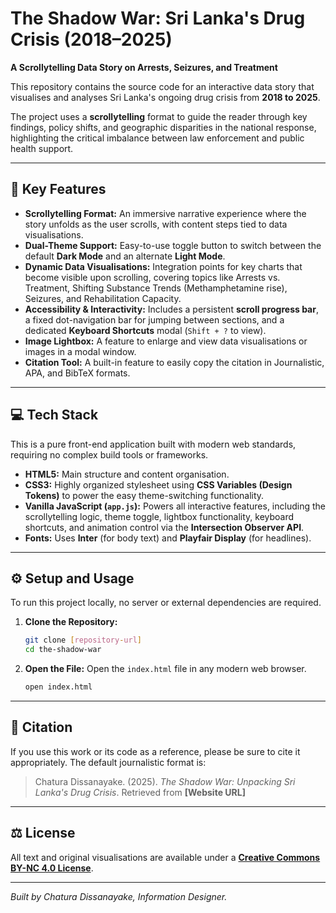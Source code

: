 # The Shadow War: Sri Lanka's Drug Crisis (2018–2025)

**A Scrollytelling Data Story on Arrests, Seizures, and Treatment**

This repository contains the source code for an interactive data story that visualises and analyses Sri Lanka's ongoing drug crisis from **2018 to 2025**.

The project uses a **scrollytelling** format to guide the reader through key findings, policy shifts, and geographic disparities in the national response, highlighting the critical imbalance between law enforcement and public health support.

---

## 🚀 Key Features

* **Scrollytelling Format:** An immersive narrative experience where the story unfolds as the user scrolls, with content steps tied to data visualisations.
* **Dual-Theme Support:** Easy-to-use toggle button to switch between the default **Dark Mode** and an alternate **Light Mode**.
* **Dynamic Data Visualisations:** Integration points for key charts that become visible upon scrolling, covering topics like Arrests vs. Treatment, Shifting Substance Trends (Methamphetamine rise), Seizures, and Rehabilitation Capacity.
* **Accessibility & Interactivity:** Includes a persistent **scroll progress bar**, a fixed dot-navigation bar for jumping between sections, and a dedicated **Keyboard Shortcuts** modal (`Shift + ?` to view).
* **Image Lightbox:** A feature to enlarge and view data visualisations or images in a modal window.
* **Citation Tool:** A built-in feature to easily copy the citation in Journalistic, APA, and BibTeX formats.

---

## 💻 Tech Stack

This is a pure front-end application built with modern web standards, requiring no complex build tools or frameworks.

* **HTML5:** Main structure and content organisation.
* **CSS3:** Highly organized stylesheet using **CSS Variables (Design Tokens)** to power the easy theme-switching functionality.
* **Vanilla JavaScript (`app.js`):** Powers all interactive features, including the scrollytelling logic, theme toggle, lightbox functionality, keyboard shortcuts, and animation control via the **Intersection Observer API**.
* **Fonts:** Uses **Inter** (for body text) and **Playfair Display** (for headlines).

---

## ⚙️ Setup and Usage

To run this project locally, no server or external dependencies are required.

1.  **Clone the Repository:**
    ```bash
    git clone [repository-url]
    cd the-shadow-war
    ```
2.  **Open the File:**
    Open the `index.html` file in any modern web browser.

    ```bash
    open index.html
    ```

---

## 📝 Citation

If you use this work or its code as a reference, please be sure to cite it appropriately. The default journalistic format is:

> Chatura Dissanayake. (2025). *The Shadow War: Unpacking Sri Lanka's Drug Crisis*. Retrieved from **[Website URL]**

---

## ⚖️ License

All text and original visualisations are available under a **[Creative Commons BY-NC 4.0 License](https://creativecommons.org/licenses/by-nc/4.0/)**.

***

*Built by Chatura Dissanayake, Information Designer.*
